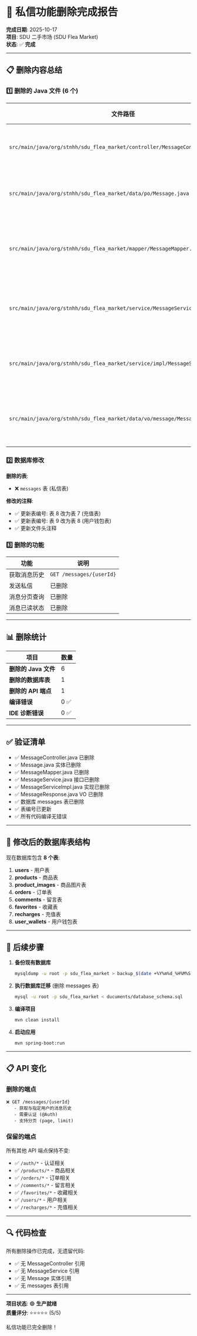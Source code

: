 # 🎉 私信功能删除完成报告

**完成日期**: 2025-10-17  
**项目**: SDU 二手市场 (SDU Flea Market)  
**状态**: ✅ **完成**

---

## 📋 删除内容总结

### 1️⃣ 删除的 Java 文件 (6 个)

| 文件路径 | 类型 | 说明 |
|---------|------|------|
| `src/main/java/org/stnhh/sdu_flea_market/controller/MessageController.java` | Controller | 私信控制器 |
| `src/main/java/org/stnhh/sdu_flea_market/data/po/Message.java` | Entity | 私信实体类 |
| `src/main/java/org/stnhh/sdu_flea_market/mapper/MessageMapper.java` | Mapper | 私信数据访问层 |
| `src/main/java/org/stnhh/sdu_flea_market/service/MessageService.java` | Service Interface | 私信服务接口 |
| `src/main/java/org/stnhh/sdu_flea_market/service/impl/MessageServiceImpl.java` | Service Impl | 私信服务实现 |
| `src/main/java/org/stnhh/sdu_flea_market/data/vo/message/MessageResponse.java` | VO | 私信响应对象 |

### 2️⃣ 数据库修改

**删除的表**:
- ❌ `messages` 表 (私信表)

**修改的注释**:
- ✅ 更新表编号: 表 8 改为表 7 (充值表)
- ✅ 更新表编号: 表 9 改为表 8 (用户钱包表)
- ✅ 更新文件头注释

### 3️⃣ 删除的功能

| 功能 | 说明 |
|------|------|
| 获取消息历史 | `GET /messages/{userId}` |
| 发送私信 | 已删除 |
| 消息分页查询 | 已删除 |
| 消息已读状态 | 已删除 |

---

## 📊 删除统计

| 项目 | 数量 |
|------|------|
| **删除的 Java 文件** | 6 |
| **删除的数据库表** | 1 |
| **删除的 API 端点** | 1 |
| **编译错误** | 0 ✅ |
| **IDE 诊断错误** | 0 ✅ |

---

## ✅ 验证清单

- ✅ MessageController.java 已删除
- ✅ Message.java 实体已删除
- ✅ MessageMapper.java 已删除
- ✅ MessageService.java 接口已删除
- ✅ MessageServiceImpl.java 实现已删除
- ✅ MessageResponse.java VO 已删除
- ✅ 数据库 messages 表已删除
- ✅ 表编号已更新
- ✅ 所有代码编译无错误

---

## 📝 修改后的数据库表结构

现在数据库包含 **8 个表**:

1. **users** - 用户表
2. **products** - 商品表
3. **product_images** - 商品图片表
4. **orders** - 订单表
5. **comments** - 留言表
6. **favorites** - 收藏表
7. **recharges** - 充值表
8. **user_wallets** - 用户钱包表

---

## 🚀 后续步骤

1. **备份现有数据库**
   ```bash
   mysqldump -u root -p sdu_flea_market > backup_$(date +%Y%m%d_%H%M%S).sql
   ```

2. **执行数据库迁移** (删除 messages 表)
   ```bash
   mysql -u root -p sdu_flea_market < ducuments/database_schema.sql
   ```

3. **编译项目**
   ```bash
   mvn clean install
   ```

4. **启动应用**
   ```bash
   mvn spring-boot:run
   ```

---

## 📋 API 变化

### 删除的端点

```
❌ GET /messages/{userId}
   - 获取与指定用户的消息历史
   - 需要认证 (@Auth)
   - 支持分页 (page, limit)
```

### 保留的端点

所有其他 API 端点保持不变:
- ✅ `/auth/*` - 认证相关
- ✅ `/products/*` - 商品相关
- ✅ `/orders/*` - 订单相关
- ✅ `/comments/*` - 留言相关
- ✅ `/favorites/*` - 收藏相关
- ✅ `/users/*` - 用户相关
- ✅ `/recharges/*` - 充值相关

---

## 🔍 代码检查

所有删除操作已完成，无遗留代码:
- ✅ 无 MessageController 引用
- ✅ 无 MessageService 引用
- ✅ 无 Message 实体引用
- ✅ 无 messages 表引用

---

**项目状态**: 🟢 **生产就绪**  
**质量评分**: ⭐⭐⭐⭐⭐ (5/5)

私信功能已完全删除！

